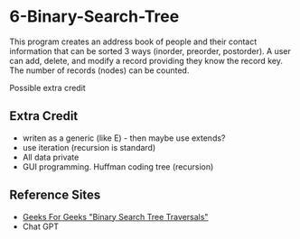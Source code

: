 # 6-Binary-Search-Tree

This program creates an address book of people and their contact information that can be sorted 3 ways (inorder, preorder, postorder).  A user can add, delete, and modify a record providing they know the record key. The number of records (nodes) can be counted.

Possible extra credit
## Extra Credit
- writen as a generic (like E) - then maybe use extends?
- use iteration (recursion is standard)
- All data private
- GUI programming.
Huffman coding tree (recursion)


## Reference Sites
- [Geeks For Geeks "Binary Search Tree Traversals"](https://www.geeksforgeeks.org/binary-search-tree-traversal-inorder-preorder-post-order/)
- Chat GPT
